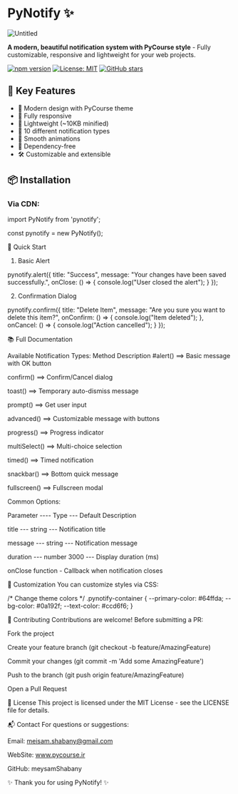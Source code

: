 # PyNotify ✨

![Untitled](https://github.com/user-attachments/assets/2d94f8cb-a2fd-4493-af35-edffc1a8a383)


**A modern, beautiful notification system with PyCourse style** - Fully customizable, responsive and lightweight for your web projects.

[![npm version](https://badge.fury.io/js/pynotify.svg)](https://badge.fury.io/js/pynotify)
[![License: MIT](https://img.shields.io/badge/License-MIT-blue.svg)](https://opensource.org/licenses/MIT)
[![GitHub stars](https://img.shields.io/github/stars/your-username/pynotify)](https://github.com/your-username/pynotify/stargazers)

## 🌟 Key Features

- 🎨 Modern design with PyCourse theme
- 📱 Fully responsive
- 🚀 Lightweight (~10KB minified)
- 🔧 10 different notification types
- 💫 Smooth animations
- 🔌 Dependency-free
- 🛠️ Customizable and extensible

## 📦 Installation

### Via CDN:


<script src="https://github.com/meysamShabany/pycoursenotify/blob/master/src/pynotify.js"></script>

import PyNotify from 'pynotify';

const pynotify = new PyNotify();


🚀 Quick Start


1. Basic Alert

pynotify.alert({
  title: "Success",
  message: "Your changes have been saved successfully.",
  onClose: () => {
    console.log("User closed the alert");
  }
});

2. Confirmation Dialog

pynotify.confirm({
  title: "Delete Item",
  message: "Are you sure you want to delete this item?",
  onConfirm: () => {
    console.log("Item deleted");
  },
  onCancel: () => {
    console.log("Action cancelled");
  }
});

📚 Full Documentation

Available Notification Types:
Method	Description
#alert()  ==>	Basic message with OK button

confirm() ==>	Confirm/Cancel dialog

toast()  ==>	Temporary auto-dismiss message

prompt()  ==>	Get user input

advanced()  ==>	Customizable message with buttons

progress()  ==>	Progress indicator

multiSelect()  ==>	Multi-choice selection

timed()  ==>	Timed notification

snackbar()  ==>	Bottom quick message

fullscreen()  ==>	Fullscreen modal

Common Options:

Parameter ----	Type ---	Default	Description

title ---	string	--- 	Notification title

message ---	string	--- 	Notification message

duration --- number	3000 ---	Display duration (ms)

onClose	function	-	Callback when notification closes


🎨 Customization
You can customize styles via CSS:

/* Change theme colors */
.pynotify-container {
  --primary-color: #64ffda;
  --bg-color: #0a192f;
  --text-color: #ccd6f6;
}

🤝 Contributing
Contributions are welcome! Before submitting a PR:

Fork the project

Create your feature branch (git checkout -b feature/AmazingFeature)

Commit your changes (git commit -m 'Add some AmazingFeature')

Push to the branch (git push origin feature/AmazingFeature)

Open a Pull Request

📜 License
This project is licensed under the MIT License - see the LICENSE file for details.

📬 Contact
For questions or suggestions:

Email: meisam.shabany@gmail.com

WebSite: www.pycourse.ir

GitHub: meysamShabany

✨ Thank you for using PyNotify! ✨
